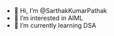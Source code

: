 - 👋 Hi, I’m @SarthakKumarPathak
- 👀 I’m interested in AIML
- 🌱 I’m currently learning DSA

<!---
SarthakKumarPathak/SarthakKumarPathak is a ✨ special ✨ repository because its `README.md` (this file) appears on your GitHub profile.
You can click the Preview link to take a look at your changes.
--->
